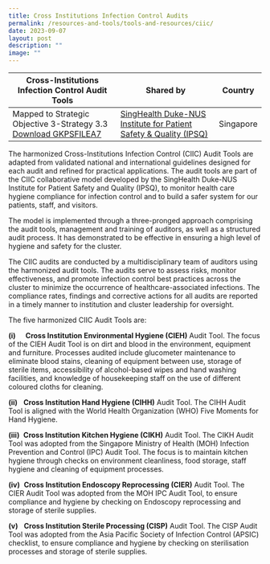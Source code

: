```yaml
---
title: Cross Institutions Infection Control Audits
permalink: /resources-and-tools/tools-and-resources/ciic/
date: 2023-09-07
layout: post
description: ""
image: ""
---
```

| Cross-Institutions Infection Control Audit Tools | Shared by | Country |
| -------- | -------- | -------- |
| Mapped to Strategic Objective 3-Strategy 3.3  [Download GKPSFILEA7 ](/files/gkpsfilea7_singhealth%20ciic%20audit%20tools.pdf)| [SingHealth Duke-NUS Institute for Patient Safety & Quality (IPSQ)](https://www.singhealthdukenus.com.sg/ipsq)    | Singapore   |


The harmonized Cross-Institutions Infection Control (CIIC) Audit Tools are adapted from validated national and international guidelines designed for each audit and refined for practical applications. The audit tools are part of the CIIC collaborative model developed by the SingHealth Duke-NUS Institute for Patient Safety and Quality (IPSQ), to monitor health care hygiene compliance for infection control and to build a safer system for our patients, staff, and visitors. 

The model is implemented through a three-pronged approach comprising the audit tools, management and training of auditors, as well as a structured audit process. It has demonstrated to be effective in ensuring a high level of hygiene and safety for the cluster.

The CIIC audits are conducted by a multidisciplinary team of auditors using the harmonized audit tools. The audits serve to assess risks, monitor effectiveness, and promote infection control best practices across the cluster to minimize the occurrence of healthcare-associated infections. The compliance rates, findings and corrective actions for all audits are reported in a timely manner to institution and cluster leadership for oversight.

The five harmonized CIIC Audit Tools are:

**(i)**     **Cross Institution Environmental Hygiene (CIEH)** Audit Tool. The focus of the CIEH Audit Tool is on dirt and blood in the environment, equipment and furniture. Processes audited include glucometer maintenance to eliminate blood stains, cleaning of equipment between use, storage of sterile items, accessibility of alcohol-based wipes and hand washing facilities, and knowledge of housekeeping staff on the use of different coloured cloths for cleaning.

**(ii)**   **Cross Institution Hand Hygiene (CIHH)** Audit Tool. The CIHH Audit Tool is aligned with the World Health Organization (WHO) Five Moments for Hand Hygiene.

**(iii)**  **Cross Institution Kitchen Hygiene (CIKH)** Audit Tool. The CIKH Audit Tool was adopted from the Singapore Ministry of Health (MOH) Infection Prevention and Control (IPC) Audit Tool. The focus is to maintain kitchen hygiene through checks on environment cleanliness, food storage, staff hygiene and cleaning of equipment processes.

**(iv)**  **Cross Institution Endoscopy Reprocessing (CIER)** Audit Tool. The CIER Audit Tool was adopted from the MOH IPC Audit Tool, to ensure compliance and hygiene by checking on Endoscopy reprocessing and storage of sterile supplies.

**(v)**   **Cross Institution Sterile Processing (CISP)** Audit Tool. The CISP Audit Tool was adopted from the Asia Pacific Society of Infection Control (APSIC) checklist, to ensure compliance and hygiene by checking on sterilisation processes and storage of sterile supplies.